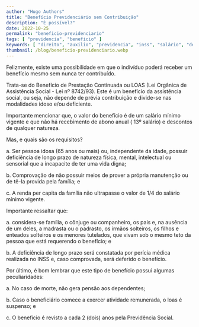 ```yaml
---
author: "Hugo Authors"
title: "Benefício Previdenciário sem Contribuição"
description: "É possível?"
date: 2022-10-25
permalink: "beneficio-previdenciario"
tags: [ "previdencia", "beneficio" ]
keywords: [ "direito", "auxilio", "previdencia", "inss", "salário", "dependentes" ]
thumbnail: /blog/beneficio-previdenciario.webp
---
```


Felizmente, existe uma possibilidade em que o indivíduo poderá receber um benefício mesmo sem nunca ter contribuído.

Trata-se do Benefício de Prestação Continuada ou LOAS (Lei Orgânica de Assistência Social - Lei nº 8742/93). Este é um
benefício da assistência social, ou seja, não depende de prévia contribuição e divide-se nas modalidades idoso e/ou
deficiente.

Importante mencionar que, o valor do benefício é de um salário mínimo vigente e que não há recebimento de abono anual (
13º salário) e descontos de qualquer natureza.

Mas, e quais são os requisitos?

a. Ser pessoa idosa (65 anos ou mais) ou, independente da idade, possuir deficiência de longo prazo de natureza física,
mental, intelectual ou sensorial que a incapacite de ter uma vida digna;

b. Comprovação de não possuir meios de prover a própria manutenção ou de tê-la provida pela família; e

c. A renda per capita da família não ultrapasse o valor de 1/4 do salário mínimo vigente.

Importante ressaltar que:

a. considera-se família, o cônjuge ou companheiro, os pais e, na ausência de um deles, a madrasta ou o padrasto, os
irmãos solteiros, os filhos e enteados solteiros e os menores tutelados, que vivam sob o mesmo teto da pessoa que está
requerendo o benefício; e

b. A deficiência de longo prazo será constatada por perícia médica realizada no INSS e, caso comprovada, será deferido o
benefício.

Por último, é bom lembrar que este tipo de benefício possui algumas peculiaridades:

a. No caso de morte, não gera pensão aos dependentes;

b. Caso o beneficiário comece a exercer atividade remunerada, o loas é suspenso; e

c. O benefício é revisto a cada 2 (dois) anos pela Previdência Social.
